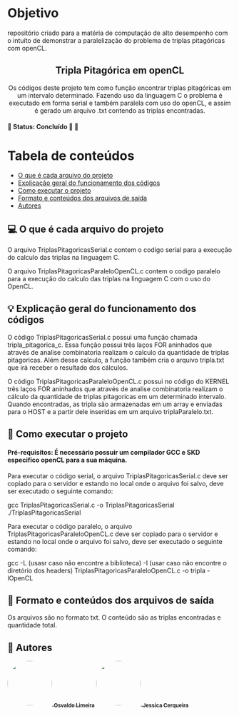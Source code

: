 # Objetivo
repositório criado para a matéria de computação de alto desempenho com o intuíto de demonstrar a paralelização do problema de triplas pitagóricas com openCL.

<h2 align="center">
     <a> Tripla Pitagórica em openCL</a>
</h2>

<p align="center">
    Os códigos deste projeto tem como função encontrar triplas pitagóricas em um intervalo determinado. Fazendo uso da linguagem C o problema é executado em forma serial e também paralela com uso do openCL, e assim é gerado um arquivo .txt contendo as triplas encontradas.
</p>

<h4 align="left">
	🚧   Status: Concluído 🚀 🚧
</h4>


Tabela de conteúdos
=================
<!--ts-->
   * [O que é cada arquivo do projeto](#-o-que-é-cada-arquivo-do-projeto)
   * [Explicação geral do funcionamento dos códigos](#-explicação-geral-do-funcionamento-dos-códigos)
   * [Como executar o projeto](#-como-executar-o-projeto)
   * [Formato e conteúdos dos arquivos de saída](#-Formato-e-conteúdos-dos-arquivos-de-saída)
   * [Autores](#-autores)
<!--te-->


## 💻 O que é cada arquivo do projeto

O arquivo TriplasPitagoricasSerial.c contem o codigo serial para a execução do calculo das triplas na linguagem C. 

O arquivo TriplasPitagoricasParaleloOpenCL.c contem o codigo paralelo para a execução do calculo das triplas na linguagem C com o uso do OpenCL. 


## 💡 Explicação geral do funcionamento dos códigos

O código TriplasPitagoricasSerial.c possui uma função chamada tripla_pitagorica_c. Essa função possui três laços FOR aninhados que através de analise combinatoria realizam o calculo da quantidade de triplas pitagoricas. Além desse calculo, a função também cria o arquivo tripla.txt que irá receber o resultado dos cálculos. 

O código TriplasPitagoricasParaleloOpenCL.c possui no código do KERNEL três laços FOR aninhados que através de analise combinatoria realizam o cálculo da quantidade de triplas pitagoricas em um determinado intervalo. Quando encontradas, as tripla são armazenadas em um array e enviadas para o HOST e a partir dele inseridas em um arquivo triplaParalelo.txt.

## 🚀 Como executar o projeto

#### Pré-requisitos: É necessário possuir um compilador GCC e SKD especifico openCL para a sua máquina.

Para executar o código serial, o arquivo TriplasPitagoricasSerial.c deve ser copiado para o servidor e estando no local onde o arquivo foi salvo, deve ser executado o seguinte comando: 

gcc TriplasPitagoricasSerial.c -o TriplasPitagoricasSerial ./TriplasPitagoricasSerial



Para executar o código paralelo, o arquivo TriplasPitagoricasParaleloOpenCL.c deve ser copiado para o servidor e estando no local onde o arquivo foi salvo, deve ser executado o seguinte comando: 

gcc -L (usasr caso não encontre a biblioteca)  -I (usar caso não encontre o diretório dos headers) TriplasPitagoricasParaleloOpenCL.c -o tripla -lOpenCL



## 📝 Formato e conteúdos dos arquivos de saída

Os arquivos são no formato txt. O conteúdo são as triplas encontradas e quantidade total.


## 🦸 Autores

<a href="https://github.com/osvaldolimeirasantos">
 <img style="border-radius: 50%;" src="https://avatars.githubusercontent.com/u/91644823?v=4" width="100px;" alt=""/>
 <sub><b>Osvaldo Limeira</b></sub></a> <a href="https://github.com/osvaldolimeirasantos" title="git Osvaldo Limeira">
</a>


<a href="https://github.com/jessicagreig1">
 <img style="border-radius: 50%;" src="https://avatars.githubusercontent.com/u/34080482?v=4" width="100px;" alt=""/>
 <sub><b>Jessica Cerqueira </b></sub></a> <a href="https://github.com/jessicagreig1" title="git Jéssica Cerqueira">
</a>
 <br />



